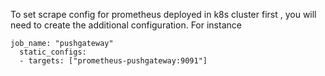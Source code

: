 To set scrape config for prometheus deployed in k8s cluster first , you will need to create the additional configuration. For instance
```
job_name: "pushgateway"
  static_configs:
  - targets: ["prometheus-pushgateway:9091"]

